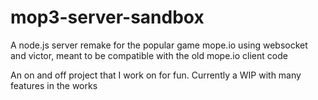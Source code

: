 # mop3-server-sandbox

A node.js server remake for the popular game mope.io using websocket and victor, meant to be compatible with the old mope.io client code

An on and off project that I work on for fun. Currently a WIP with many features in the works
